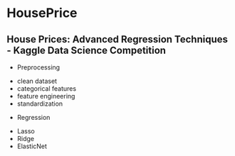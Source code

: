 # HousePrice

## House Prices: Advanced Regression Techniques - Kaggle Data Science Competition

- Preprocessing
 
 * clean dataset
 * categorical features
 * feature engineering
 * standardization
 
- Regression

 * Lasso
 * Ridge
 * ElasticNet

